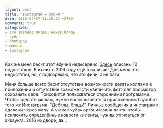 ```yaml
---
layout: post
title: "Instagram — хуйня!"
date: 2016-05-07 11:26:23 +0700
comments: true
categories:
- всё заебало пиздец нахуй блядь
- хуйня
- бомбарда
- мнение
- instagram
---
```

Как же меня бесит этот ебучий недосервис. <a href="http://www.mobile-review.com/articles/2015/mobile-wednesday-37.shtml">Здесь</a> описаны 10 недостатков. 9 из них в 2016 году ещё в наличии. Для меня это недостатки, но, я подозреваю, что это фичи, а не баги.

Меня больше всего бесит отсутствие возможности делать коллажи в приложении и отсутствие возможности увеличить фото для просмотра, сохранить себе. Приходится пользоваться сторонними програмами. Чтобы сделать коллаж, нужно воспользоваться приложением Layout от того же Инстаграма. "Дебилы, блядь!" Личные сообщения в инстаграме сделаны через жопу. А уж как хуёво организована лента: чтобы исключить определённые новости из ленты, нужны отписаться от аккаунта. 2016 на дворе, да...